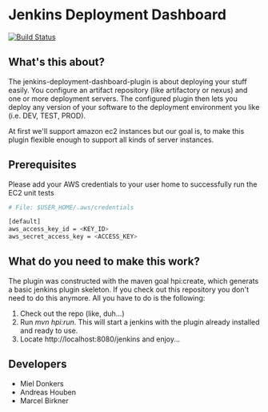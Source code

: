 # Jenkins Deployment Dashboard

[![Build Status](https://travis-ci.org/codecentric/jenkins-deployment-dashboard-plugin.svg?branch=master)](https://travis-ci.org/codecentric/jenkins-deployment-dashboard-plugin)

## What's this about?

The jenkins-deployment-dashboard-plugin is about deploying your stuff easily. You configure an artifact repository (like artifactory or nexus) and one or more deployment servers. The configured plugin then lets you deploy any version of your software to the deployment environment you like (i.e. DEV, TEST, PROD).

At first we'll support amazon ec2 instances but our goal is, to make this plugin flexible enough to support all kinds of server instances.

## Prerequisites

Please add your AWS credentials to your user home to successfully run the EC2 unit tests 

```bash
# File: $USER_HOME/.aws/credentials 

[default]
aws_access_key_id = <KEY_ID>
aws_secret_access_key = <ACCESS_KEY>
```

## What do you need to make this work?

The plugin was constructed with the maven goal hpi:create, which generats a basic jenkins plugin skeleton. If you check out this repository you don't need to do this anymore. All you have to do is the following:

1. Check out the repo (like, duh...)
2. Run _mvn hpi:run_. This will start a jenkins with the plugin already installed and ready to use.
3. Locate http://localhost:8080/jenkins and enjoy...


## Developers

* Miel Donkers
* Andreas Houben
* Marcel Birkner
